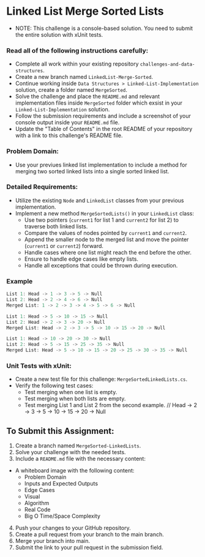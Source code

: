 # Linked List Merge Sorted Lists
- NOTE: This challenge is a console-based solution. You need to submit the entire solution with xUnit tests.

### Read all of the following instructions carefully:
- Complete all work within your existing repository `challenges-and-data-structures`.
- Create a new branch named `LinkedList-Merge-Sorted`.
- Continue working inside `Data Structures > Linked-List-Implementation` solution, create a folder named `MergeSorted`.
- Solve the challenge and place the `README.md` and relevant implementation files inside `MergeSorted` folder which exsist in your `Linked-List-Implementation` solution.
- Follow the submission requirements and include a screenshot of your console output inside your `README.md` file.
- Update the "Table of Contents" in the root README of your repository with a link to this challenge's README file.

### Problem Domain:
- Use your previues linked list implementation to include a method for merging two sorted linked lists into a single sorted linked list.

### Detailed Requirements:
- Utilize the existing `Node` and `LinkedList` classes from your previous implementation.
- Implement a new method `MergeSortedLists()` in your `LinkedList` class:
  - Use two pointers (`current1` for list 1 and `current2` for list 2) to traverse both linked lists.
  - Compare the values of nodes pointed by `current1` and `current2`.
  - Append the smaller node to the merged list and move the pointer (`current1` or `current2`) forward.
  - Handle cases where one list might reach the end before the other.
  - Ensure to handle edge cases like empty lists.
  - Handle all exceptions that could be thrown during execution.

### Example 
```csharp
List 1: Head -> 1 -> 3 -> 5 -> Null
List 2: Head -> 2 -> 4 -> 6 -> Null
Merged List: 1 -> 2 -> 3 -> 4 -> 5 -> 6 -> Null

List 1: Head -> 5 -> 10 -> 15 -> Null
List 2: Head -> 2 -> 3 -> 20 -> Null
Merged List: Head -> 2 -> 3 -> 5 -> 10 -> 15 -> 20 -> Null

List 1: Head -> 10 -> 20 -> 30 -> Null
List 2: Head -> 5 -> 15 -> 25 -> 35 -> Null
Merged List: Head -> 5 -> 10 -> 15 -> 20 -> 25 -> 30 -> 35 -> Null

```

### Unit Tests with xUnit:
- Create a new test file for this challenge: `MergeSortedLinkedLists.cs`.
- Verify the following test cases:
  - Test merging when one list is empty.
  - Test merging when both lists are empty.
  - Test merging List 1 and List 2 from the second example. // Head -> 2 -> 3 -> 5 -> 10 -> 15 -> 20 -> Null

## To Submit this Assignment:
1. Create a branch named `MergeSorted-LinkedLists`.
2. Solve your challenge with the needed tests.
3. Include a `README.md` file with the necessary content:
- A whiteboard image with the following content:
   - Problem Domain
   - Inputs and Expected Outputs
   - Edge Cases
   - Visual
   - Algorithm
   - Real Code
   - Big O Time/Space Complexity
4. Push your changes to your GitHub repository.
5. Create a pull request from your branch to the main branch.
6. Merge your branch into main.
7. Submit the link to your pull request in the submission field.